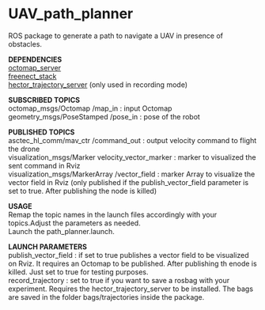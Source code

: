 # UAV_path_planner
ROS package to generate a path to navigate a UAV in presence of obstacles.

**DEPENDENCIES** <br />
[octomap_server](http://wiki.ros.org/octomap_server)<br />
[freenect_stack](http://wiki.ros.org/freenect_stack)<br />
[hector_trajectory_server](http://wiki.ros.org/hector_trajectory_server) (only used in recording mode)<br />

**SUBSCRIBED TOPICS**<br />
octomap_msgs/Octomap /map_in : input Octomap<br />
geometry_msgs/PoseStamped /pose_in : pose of the robot<br />

**PUBLISHED TOPICS**<br />
asctec_hl_comm/mav_ctr /command_out : output velocity command to flight the drone<br />
visualization_msgs/Marker velocity_vector_marker : marker to visualized the sent command in Rviz<br />
visualization_msgs/MarkerArray /vector_field : marker Array to visualize the vector field in Rviz (only published if the publish_vector_field parameter is set to true. After publishing the node is killed)<br />

**USAGE**<br />
Remap the topic names in the launch files accordingly with your topics.Adjust the parameters as needed.<br />
Launch the path_planner.launch.<br />

**LAUNCH PARAMETERS**<br />
publish_vector_field : if set to true publishes a vector field to be visualized on Rviz. It requires an Octomap to be published. After publishing th enode is killed. Just set to true for testing purposes.<br />
record_trajectory : set to true if you want to save a rosbag with your experiment. Requires the hector_trajectory_server to be installed. The bags are saved in the folder bags/trajectories inside the package.<br />
